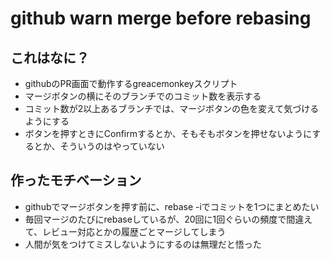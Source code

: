 # github warn merge before rebasing
## これはなに？
- githubのPR画面で動作するgreacemonkeyスクリプト
- マージボタンの横にそのブランチでのコミット数を表示する
- コミット数が2以上あるブランチでは、マージボタンの色を変えて気づけるようにする
- ボタンを押すときにConfirmするとか、そもそもボタンを押せないようにするとか、そういうのはやっていない

## 作ったモチベーション
- githubでマージボタンを押す前に、rebase -iでコミットを1つにまとめたい
- 毎回マージのたびにrebaseしているが、20回に1回ぐらいの頻度で間違えて、レビュー対応とかの履歴ごとマージしてしまう
- 人間が気をつけてミスしないようにするのは無理だと悟った
